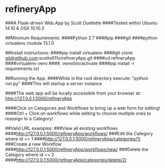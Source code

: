 # refineryApp
###A Flask-driven Web App by Scott Ouellette
####Tested within Ubuntu 14.10 & OSX 10.10.3

##Minimum Requirements:
####Python 2.7
####pip
####git
####python virtualenv module 13.1.0

##Install instructions:
####pip install virtualenv
####git clone git@github.com:scottx611x/refineryApp.git
####cd refineryApp
####virtualenv venv
####. venv/bin/activate
####pip install -r requirements.txt

##Running the App:
####While in the root directory execute: "python run.py"
####This will startup a server instance

####The web app will be locally accessible from your browser at: http://127.0.0.1:5000/refineryApp

####Click on Categories and Workflows to bring up a web form for editing!
####Ctrl + Click on workflows while editing to choose multiple ones to reassign to a Category!

##Valid URL examples:
###View all existing workflows
####http://127.0.0.1:5000/refineryApp/workflows/
###Edit the Category where id == 1
####http://127.0.0.1:5000/refineryApp/categories/1/ 
###Create a new Workflow
####http://127.0.0.1:5000/refineryApp/workflows/new/
###Delete the Category where id == 2
####http://127.0.0.1:5000/refineryApp/categories/delete/2/ 
